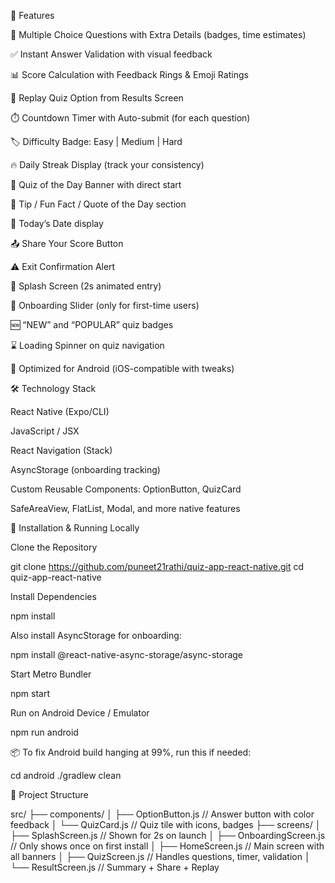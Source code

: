 🚀 Features

🧠 Multiple Choice Questions with Extra Details (badges, time estimates)

✅ Instant Answer Validation with visual feedback

📊 Score Calculation with Feedback Rings & Emoji Ratings

🔁 Replay Quiz Option from Results Screen

⏱️ Countdown Timer with Auto-submit (for each question)

🏷️ Difficulty Badge: Easy | Medium | Hard

🔥 Daily Streak Display (track your consistency)

🎯 Quiz of the Day Banner with direct start

💬 Tip / Fun Fact / Quote of the Day section

📅 Today’s Date display

📤 Share Your Score Button

⚠️ Exit Confirmation Alert

👋 Splash Screen (2s animated entry)

🧭 Onboarding Slider (only for first-time users)

🆕 “NEW” and “POPULAR” quiz badges

⌛ Loading Spinner on quiz navigation

📱 Optimized for Android (iOS-compatible with tweaks)

🛠️ Technology Stack

React Native (Expo/CLI)

JavaScript / JSX

React Navigation (Stack)

AsyncStorage (onboarding tracking)

Custom Reusable Components: OptionButton, QuizCard

SafeAreaView, FlatList, Modal, and more native features

🔧 Installation & Running Locally

Clone the Repository

git clone https://github.com/puneet21rathi/quiz-app-react-native.git
cd quiz-app-react-native

Install Dependencies

npm install

Also install AsyncStorage for onboarding:

npm install @react-native-async-storage/async-storage

Start Metro Bundler

npm start

Run on Android Device / Emulator

npm run android

📦 To fix Android build hanging at 99%, run this if needed:

cd android
./gradlew clean

📂 Project Structure

src/
├── components/
│ ├── OptionButton.js // Answer button with color feedback
│ └── QuizCard.js // Quiz tile with icons, badges
├── screens/
│ ├── SplashScreen.js // Shown for 2s on launch
│ ├── OnboardingScreen.js // Only shows once on first install
│ ├── HomeScreen.js // Main screen with all banners
│ ├── QuizScreen.js // Handles questions, timer, validation
│ └── ResultScreen.js // Summary + Share + Replay

